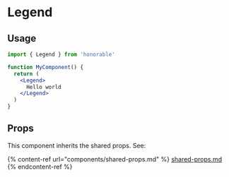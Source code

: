 # Legend

## Usage

```jsx
import { Legend } from 'honorable'

function MyComponent() {
  return (
    <Legend>
      Hello world
    </Legend>
  )
}
```

## Props

This component inherits the shared props. See:

{% content-ref url="components/shared-props.md" %}
[shared-props.md](components/shared-props.md)
{% endcontent-ref %}


